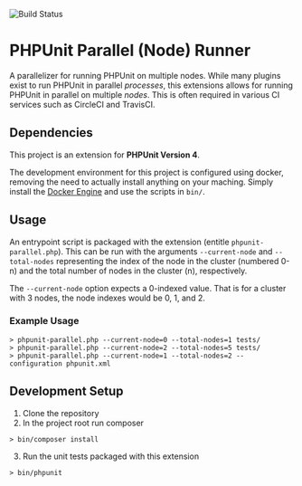 ![Build Status](https://travis-ci.org/TaysirTayyab/phpunit-parallel-runner.svg?branch=phpunit4)

# PHPUnit Parallel (Node) Runner
A parallelizer for running PHPUnit on multiple nodes. While many plugins exist to run PHPUnit in parallel
_processes_, this extensions allows for running PHPUnit in parallel on multiple _nodes_. This is often required
 in various CI services such as CircleCI and TravisCI.
 
## Dependencies
This project is an extension for **PHPUnit Version 4**.

The development environment for this project is configured using docker, removing the need to actually install
anything on your maching. Simply install the [Docker Engine](https://docs.docker.com/engine/installation/) and
use the scripts in `bin/`.

## Usage
An entrypoint script is packaged with the extension (entitle `phpunit-parallel.php`). This can be run with the
arguments `--current-node` and `--total-nodes` representing the index of the node in the cluster (numbered 0-n)
and the total number of nodes in the cluster (n), respectively.

The `--current-node` option expects a 0-indexed value. That is for a cluster with 3 nodes, the node indexes would
be 0, 1, and 2.

### Example Usage
```
> phpunit-parallel.php --current-node=0 --total-nodes=1 tests/
> phpunit-parallel.php --current-node=2 --total-nodes=5 tests/
> phpunit-parallel.php --current-node=1 --total-nodes=2 --configuration phpunit.xml
```

## Development Setup

1. Clone the repository
2. In the project root run composer
```
> bin/composer install
```
3. Run the unit tests packaged with this extension
```
> bin/phpunit
```
